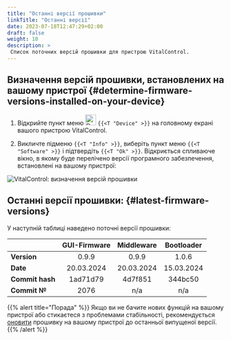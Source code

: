 ```yaml
---
title: "Останні версії прошивки"
linkTitle: "Останні версії"
date: 2023-07-18T12:47:29+02:00
draft: false
weight: 10
description: >
 Список поточних версій прошивки для пристрою VitalControl.
---
```


## Визначення версій прошивки, встановлених на вашому пристрої {#determine-firmware-versions-installed-on-your-device}

1. Відкрийте пункт меню <img src="/icons/device.svg" width="25" align="bottom" alt="Device" /> `{{<T "Device" >}}` на головному екрані вашого пристрою VitalControl.

2. Викличте підменю `{{<T "Info" >}}`, виберіть пункт меню `{{<T "Software" >}}` і підтвердіть `{{<T "Ok" >}}`. Відкриється спливаюче вікно, в якому буде перелічено версії програмного забезпечення, встановлені на вашому пристрої:

![VitalControl: визначення версій прошивки](../images/firmware-versions.png "Відображення версій прошивки")

## Останні версії прошивки: {#latest-firmware-versions}

У наступній таблиці наведено поточні версії прошивки:

|                 | GUI-Firmware | Middleware  | Bootloader |
|-----------------|:------------:|:-----------:|:----------:|
| **Version**     | 0.9.9        | 0.9.9       | 1.0.6      |
| **Date**        | 20.03.2024   | 20.03.2024  | 15.03.2024 |
| **Commit hash** | 1ad71d79     | 4d7f851     | 344bc50    |
| **Commit №**    | 2076         | n/a         | n/a        |

{{% alert title="Порада" %}}
Якщо ви не бачите нових функцій на вашому пристрої або стикаєтеся з проблемами стабільності, рекомендується [оновити](../update/) прошивку на вашому пристрої до останньої випущеної версії.
{{% /alert %}}
